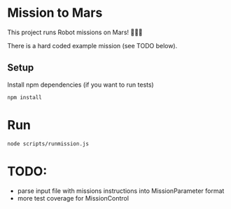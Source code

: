# Mission to Mars


This project runs Robot missions on Mars! 🤖🤖🤖

There is a hard coded example mission (see TODO below). 



## Setup

Install npm dependencies (if you want to run tests)

`npm install` 


# Run

`node scripts/runmission.js`


# TODO:

- parse input file with missions instructions into MissionParameter format
- more test coverage for MissionControl